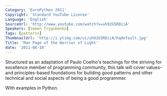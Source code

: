 ```yaml
---
Category: 'EuroPython 2011'
Copyright: 'Standard YouTube License'
Language: 'English'
SourceUrl: 'http://www.youtube.com/watch?v=uh92G5RDiiA'
Speakers: [Semen Trygubenko]
Tags: [patterns]
ThumbnailUrl: 'http://i.ytimg.com/vi/uh92G5RDiiA/hqdefault.jpg'
Title: 'Man Page of the Warrior of Light'
date: '2011-08-10'
---
```

Structured as an adaptation of Paulo Coelho's teachings for the striving for
excellence member of programming community, this talk will cover values- and
principles-based foundations for building good patterns and other technical
and social aspects of being a good programmer.

With examples in Python.
